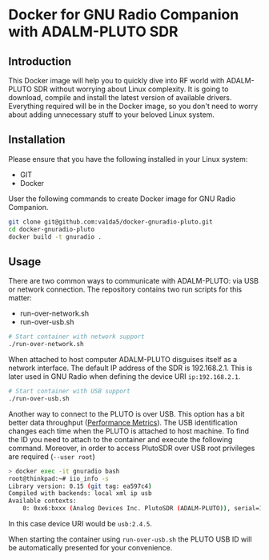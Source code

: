 # Docker for GNU Radio Companion with ADALM-PLUTO SDR

## Introduction

This Docker image will help you to quickly dive into RF world with ADALM-PLUTO SDR without worrying about Linux complexity. It is going to download, compile and install the latest version of available drivers. Everything required will be in the Docker image, so you don't need to worry about adding unnecessary stuff to your beloved Linux system.

## Installation

Please ensure that you have the following installed in your Linux system:
* GIT
* Docker

User the following commands to create Docker image for GNU Radio Companion.

```bash
git clone git@github.com:va1da5/docker-gnuradio-pluto.git
cd docker-gnuradio-pluto
docker build -t gnuradio .

```

## Usage

There are two common ways to communicate with ADALM-PLUTO: via USB or network connection. The repository contains two run scripts for this matter:

* run-over-network.sh
* run-over-usb.sh

```bash
# Start container with network support
./run-over-network.sh
```

When attached to host computer ADALM-PLUTO disguises itself as a network interface. The default IP address of the SDR is 192.168.2.1. This is later used in GNU Radio when defining the device URI `ip:192.168.2.1`.

```bash
# Start container with USB support
./run-over-usb.sh
```

Another way to connect to the PLUTO is over USB. This option has a bit better data throughput ([Performance Metrics](https://wiki.analog.com/university/tools/pluto/devs/performance)). The USB identification changes each time when the PLUTO is attached to host machine. To find the ID you need to attach to the container and execute the following command. Moreover, in order to access PlutoSDR over USB root privileges are required (`--user root`)

```bash
> docker exec -it gnuradio bash
root@thinkpad:~# iio_info -s
Library version: 0.15 (git tag: ea597c4)
Compiled with backends: local xml ip usb
Available contexts:
	0: 0xx6:bxxx (Analog Devices Inc. PlutoSDR (ADALM-PLUTO)), serial=1044xxxxxxxxxxxxxxxxxxxxxxxxxxxxxx [usb:2.4.5]
```
In this case device URI would be `usb:2.4.5`.

When starting the container using `run-over-usb.sh` the PLUTO USB ID will be automatically presented for your convenience.

